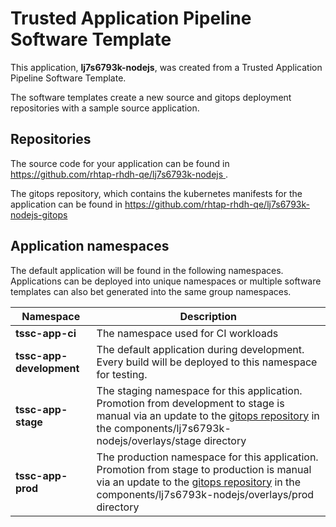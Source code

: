 # Trusted Application Pipeline Software Template

This application, **lj7s6793k-nodejs**, was created from a Trusted Application Pipeline Software Template.

The software templates create a new source and gitops deployment repositories with a sample source application. 

## Repositories

The source code for your application can be found in [https://github.com/rhtap-rhdh-qe/lj7s6793k-nodejs ](https://github.com/rhtap-rhdh-qe/lj7s6793k-nodejs ).
 
The gitops repository, which contains the kubernetes manifests for the application can be found in 
[https://github.com/rhtap-rhdh-qe/lj7s6793k-nodejs-gitops ](https://github.com/rhtap-rhdh-qe/lj7s6793k-nodejs-gitops ) 

## Application namespaces 

The default application will be found in the following namespaces. Applications can be deployed into unique namespaces or multiple software templates can also bet generated into the same group namespaces.  

|  Namespace   |  Description   |  
| -------- | -------- |
| **tssc-app-ci** | The namespace used for CI workloads |
| **tssc-app-development** | The default application during development. Every build will be deployed to this namespace for testing. |
| **tssc-app-stage** | The staging namespace for this application. Promotion from development to stage is manual via an update to the [gitops repository](https://github.com/rhtap-rhdh-qe/lj7s6793k-nodejs-gitops ) in the components/lj7s6793k-nodejs/overlays/stage directory |
| **tssc-app-prod** | The production namespace for this application. Promotion from stage to production is manual via an update to the [gitops repository](https://github.com/rhtap-rhdh-qe/lj7s6793k-nodejs-gitops ) in the components/lj7s6793k-nodejs/overlays/prod directory |